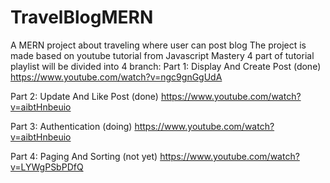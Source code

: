# TravelBlogMERN
 A MERN project about traveling where user can post blog
 The project is made based on youtube tutorial from Javascript Mastery
 4 part of tutorial playlist will be divided into 4 branch:
 Part 1: Display And Create Post (done)
 https://www.youtube.com/watch?v=ngc9gnGgUdA

 Part 2: Update And Like Post (done)
 https://www.youtube.com/watch?v=aibtHnbeuio
 
 Part 3: Authentication (doing)
 https://www.youtube.com/watch?v=aibtHnbeuio
 
 Part 4: Paging And Sorting (not yet)
 https://www.youtube.com/watch?v=LYWgPSbPDfQ
